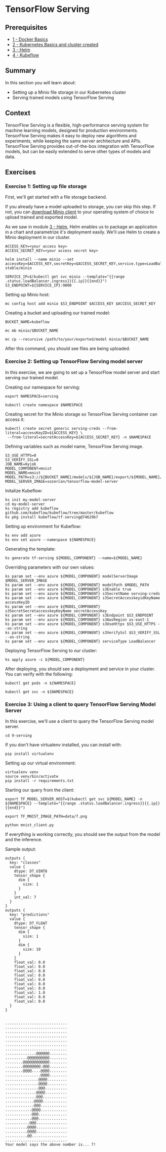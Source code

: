 # TensorFlow Serving

## Prerequisites

* [1 - Docker Basics](../1-docker)
* [2 - Kubernetes Basics and cluster created](../2-kubernetes)
* [3 - Helm](../3-helm)
* [4 - Kubeflow](../4-kubeflow)

## Summary

In this section you will learn about:

* Setting up a Minio file storage in our Kubernetes cluster
* Serving trained models using TensorFlow Serving

## Context

TensorFlow Serving is a flexible, high-performance serving system for machine learning models, designed for production environments. TensorFlow Serving makes it easy to deploy new algorithms and experiments, while keeping the same server architecture and APIs. TensorFlow Serving provides out-of-the-box integration with TensorFlow models, but can be easily extended to serve other types of models and data.

## Exercises

### Exercise 1: Setting up file storage

First, we'll get started with a file storage backend.

If you already have a model uploaded to storage, you can skip this step.
If not, you can [download Minio client](https://minio.io/downloads.html#download-client-macos) to your operating system of choice to upload trained and exported model.

As we saw in module [3 - Helm](../3-helm), Helm enables us to package an application in a chart and parametrize it's deployment easily. We'll use Helm to create a Minio deployment in our cluster.

```console
ACCESS_KEY=<your access key>
ACCESS_SECRET_KEY=<your access secret key>

helm install --name minio --set accessKey=$ACCESS_KEY,secretKey=$ACCESS_SECRET_KEY,service.type=LoadBalancer stable/minio
```

```console
SERVICE_IP=$(kubectl get svc minio --template="{{range .status.loadBalancer.ingress}}{{.ip}}{{end}}")
S3_ENDPOINT=${SERVICE_IP}:9000
```

Setting up Minio host:

```console
mc config host add minio $S3_ENDPOINT $ACCESS_KEY $ACCESS_SECRET_KEY
```

Creating a bucket and uploading our trained model:

```console
BUCKET_NAME=kubeflow

mc mb minio/$BUCKET_NAME

mc cp --recursive /path/to/your/exported/model minio/$BUCKET_NAME
```

After this command, you should see files are being uploaded.

### Exercise 2: Setting up TensorFlow Serving model server

In this exercise, we are going to set up a TensorFlow model server and start serving our trained model.

Creating our namespace for serving:

```console
export NAMESPACE=serving

kubectl create namespace $NAMESPACE
```

Creating secret for the Minio storage so TensorFlow Serving container can access it:

```console
kubectl create secret generic serving-creds --from-literal=accessKeyID=${ACCESS_KEY} \
 --from-literal=secretAccessKey=${ACCESS_SECRET_KEY} -n $NAMESPACE
```

Defining variables such as model name, TensorFlow Serving image.

```console
S3_USE_HTTPS=0
S3_VERIFY_SSL=0
JOB_NAME=myjob
MODEL_COMPONENT=mnist
MODEL_NAME=mnist
MODEL_PATH=s3://${BUCKET_NAME}/models/${JOB_NAME}/export/${MODEL_NAME}/
MODEL_SERVER_IMAGE=sozercan/tensorflow-model-server
```

Initalize Kubeflow:

```console
ks init my-model-server
cd my-model-server
ks registry add kubeflow github.com/kubeflow/kubeflow/tree/master/kubeflow
ks pkg install kubeflow/tf-serving@74629b7
```

Setting up environment for Kubeflow:

```console
ks env add azure
ks env set azure --namespace ${NAMESPACE}
```

Generating the template:

```console
ks generate tf-serving ${MODEL_COMPONENT} --name=${MODEL_NAME}
```

Overriding parameters with our own values:

```console
ks param set --env azure ${MODEL_COMPONENT} modelServerImage $MODEL_SERVER_IMAGE
ks param set --env azure ${MODEL_COMPONENT} modelPath $MODEL_PATH
ks param set --env azure ${MODEL_COMPONENT} s3Enable true
ks param set --env azure ${MODEL_COMPONENT} s3SecretName serving-creds
ks param set --env azure ${MODEL_COMPONENT} s3SecretAccesskeyidKeyName accessKeyID
ks param set --env azure ${MODEL_COMPONENT} s3SecretSecretaccesskeyKeyName secretAccessKey
ks param set --env azure ${MODEL_COMPONENT} s3Endpoint $S3_ENDPOINT
ks param set --env azure ${MODEL_COMPONENT} s3AwsRegion us-east-1
ks param set --env azure ${MODEL_COMPONENT} s3UseHttps $S3_USE_HTTPS --as-string
ks param set --env azure ${MODEL_COMPONENT} s3VerifySsl $S3_VERIFY_SSL --as-string
ks param set --env azure ${MODEL_COMPONENT} serviceType LoadBalancer
```

Deploying TensorFlow Serving to our cluster:

```console
ks apply azure -c ${MODEL_COMPONENT}
```

After deploying, you should see a deployment and service in your cluster. You can verify with the following:

```console
kubectl get pods -n ${NAMESPACE}

kubectl get svc -n ${NAMESPACE}
```

### Exercise 3: Using a client to query TensorFlow Serving Model Server

In this exercise, we'll use a client to query the TensorFlow Serving model server.

```
cd 9-serving
```

If you don't have virtualenv installed, you can install with:

```console
pip install virtualenv
```

Setting up our virtual environment:

```console
virtualenv venv
source venv/bin/activate
pip install -r requirements.txt
```

Starting our query from the client:

```console
export TF_MODEL_SERVER_HOST=$(kubectl get svc ${MODEL_NAME} -n ${NAMESPACE} --template="{{range .status.loadBalancer.ingress}}{{.ip}}{{end}}")

export TF_MNIST_IMAGE_PATH=data/7.png

python mnist_client.py
```

If everything is working correctly, you should see the output from the model and the inference.

Sample output:

```
outputs {
  key: "classes"
  value {
    dtype: DT_UINT8
    tensor_shape {
      dim {
        size: 1
      }
    }
    int_val: 7
  }
}
outputs {
  key: "predictions"
  value {
    dtype: DT_FLOAT
    tensor_shape {
      dim {
        size: 1
      }
      dim {
        size: 10
      }
    }
    float_val: 0.0
    float_val: 0.0
    float_val: 0.0
    float_val: 0.0
    float_val: 0.0
    float_val: 0.0
    float_val: 0.0
    float_val: 1.0
    float_val: 0.0
    float_val: 0.0
  }
}


............................
............................
............................
............................
............................
............................
............................
..............@@@@@@........
..........@@@@@@@@@@........
........@@@@@@@@@@@@........
........@@@@@@@@.@@@........
........@@@@....@@@@........
................@@@@........
...............@@@@.........
...............@@@@.........
...............@@@..........
..............@@@@..........
..............@@@...........
.............@@@@...........
.............@@@............
............@@@@............
............@@@.............
............@@@.............
...........@@@..............
..........@@@@..............
..........@@@@..............
..........@@................
............................
Your model says the above number is... 7!
```
